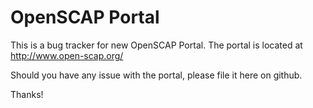 # OpenSCAP Portal

This is a bug tracker for new OpenSCAP Portal. The portal is located at
http://www.open-scap.org/

Should you have any issue with the portal, please file it here on github.

Thanks!
